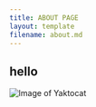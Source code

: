```yaml
---
title: ABOUT PAGE
layout: template
filename: about.md
--- 
```


## hello


![Image of Yaktocat](https://octodex.github.com/images/yaktocat.png)
